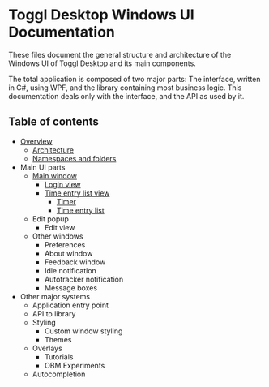 
# Toggl Desktop Windows UI Documentation

These files document the general structure and architecture of the Windows UI of Toggl Desktop and its main components.

The total application is composed of two major parts: The interface, written in C#, using WPF, and the library containing most business logic. This documentation deals only with the interface, and the API as used by it.

## Table of contents

- [Overview](overview.md)
    - [Architecture](overview.md#architecture)
    - [Namespaces and folders](overview.md#namespaces-and-folders)
- Main UI parts
    - [Main window](main-window.md)
        - [Login view](main-window.md#login-view)
        - [Time entry list view](main-window.md#time-entry-list-view)
            - [Timer](main-window.md#timer)
            - [Time entry list](main-window.md#time-entry-list)
    - Edit popup
        - Edit view
    - Other windows
        - Preferences
        - About window
        - Feedback window
        - Idle notification
        - Autotracker notification
        - Message boxes
- Other major systems
    - Application entry point
    - API to library
    - Styling
        - Custom window styling
        - Themes
    - Overlays
        - Tutorials
        - OBM Experiments
    - Autocompletion